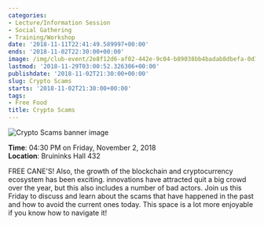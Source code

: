 ```yaml
---
categories:
- Lecture/Information Session
- Social Gathering
- Training/Workshop
date: '2018-11-11T22:41:49.589997+00:00'
ends: '2018-11-02T22:30:00+00:00'
image: /img/club-event/2e8f12d6-af02-442e-9c04-b89038bb4badab8dbefa-0d1f-4859-b0d3-3c895e680010.png
lastmod: '2018-11-29T03:00:52.326306+00:00'
publishdate: '2018-11-02T21:30:00+00:00'
slug: Crypto Scams
starts: '2018-11-02T21:30:00+00:00'
tags:
- Free Food
title: Crypto Scams
---
```


<img src="/img/club-event/2e8f12d6-af02-442e-9c04-b89038bb4badab8dbefa-0d1f-4859-b0d3-3c895e680010.png" alt="Crypto Scams banner image" /><br>
    <p class="eventInfo">
        <strong>Time</strong>: 04:30 PM on Friday, November  2, 2018<br>
        <strong>Location</strong>: Bruininks Hall 432
    </p>
    <p>FREE CANE'S! Also, the growth of the blockchain and cryptocurrency ecosystem has been exciting. innovations have attracted quit a big crowd over the year, but this also includes a number of bad actors. Join us this Friday to discuss and learn about the scams that have happened in the past and how to avoid the current ones today. This space is a lot more enjoyable if you know how to navigate it!</p>